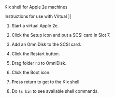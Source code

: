 Kix shell for Apple 2e machines

Instructions for use with Virtual ][

1. Start a virtual Apple 2e.

2. Click the Setup icon and put a SCSI card in Slot 7.

3. Add an OmniDisk to the SCSI card.

4. Click the Restart button.

5. Drag folder `hd` to OmniDisk.

6. Click the Boot icon.

7. Press return to get to the Kix shell.

8. Do `ls bin` to see available shell commands.
